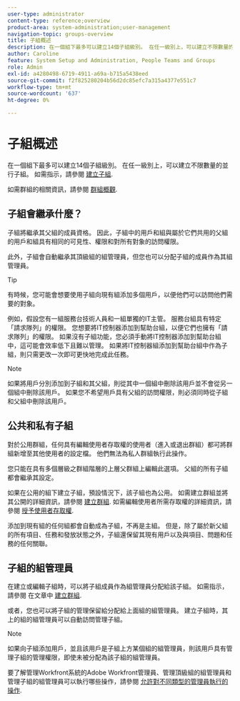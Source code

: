 ```yaml
---
user-type: administrator
content-type: reference;overview
product-area: system-administration;user-management
navigation-topic: groups-overview
title: 子組概述
description: 在一個組下最多可以建立14個子組級別。 在任一級別上，可以建立不限數量的並行子組。
author: Caroline
feature: System Setup and Administration, People Teams and Groups
role: Admin
exl-id: a4280498-6719-4911-a69a-b715a5438eed
source-git-commit: f2f825280204b56d2dc85efc7a315a4377e551c7
workflow-type: tm+mt
source-wordcount: '637'
ht-degree: 0%

---
```


# 子組概述

在一個組下最多可以建立14個子組級別。 在任一級別上，可以建立不限數量的並行子組。 如需指示，請參閱 [建立子組](../../../administration-and-setup/manage-groups/create-and-manage-subgroups/create-a-subgroup.md).

如需群組的相關資訊，請參閱 [群組概觀](../../../administration-and-setup/manage-groups/groups-overview/groups.md).

## 子組會繼承什麼？

子組將繼承其父組的成員資格。 因此，子組中的用戶和組與屬於它們共用的父組的用戶和組具有相同的可見性、權限和對所有對象的訪問權限。

此外，子組會自動繼承其頂級組的組管理員，但您也可以分配子組的成員作為其組管理員。

>[!TIP]
>
>有時候，您可能會想要使用子組向現有組添加多個用戶，以便他們可以訪問他們需要的對象。
>
>例如，假設您有一組服務台技術人員和一組單獨的IT主管。 服務台組具有特定「請求隊列」的權限。 您想要將IT控制器添加到幫助台組，以便它們也擁有「請求隊列」的權限。 如果沒有子組功能，您必須手動將IT控制器添加到幫助台組中，這可能會效率低下且難以管理。 如果將IT控制器組添加到幫助台組中作為子組，則只需更改一次即可更快地完成此任務。

>[!NOTE]
>
>如果將用戶分別添加到子組和其父組，則從其中一個組中刪除該用戶並不會從另一個組中刪除該用戶。 如果您不希望用戶具有父組的訪問權限，則必須同時從子組和父組中刪除該用戶。

## 公共和私有子組

對於公用群組，任何具有編輯使用者存取權的使用者（進入或退出群組）都可將群組新增至其他使用者的設定檔。 他們無法為私人群組執行此操作。

您只能在具有多個層級之群組階層的上層父群組上編輯此選項。 父組的所有子組都會繼承其設定。

如果在公用的組下建立子組，預設情況下，該子組也為公用。 如需建立群組並將其公開的詳細資訊，請參閱 [建立群組](../../../administration-and-setup/manage-groups/create-and-manage-groups/create-a-group.md). 如需編輯使用者所需存取權的詳細資訊，請參閱 [授予使用者存取權](../../../administration-and-setup/add-users/configure-and-grant-access/grant-access-other-users.md).

添加到現有組的任何組都會自動成為子組，不再是主組。 但是，除了屬於新父組的所有項目、任務和發放狀態之外，子組還保留其現有用戶以及與項目、問題和任務的任何關聯。

## 子組的組管理員

<!--
Group Admins of a subgroup can't manage statuses or project preferences of the subgroup YET (Sprint 22/Oct 28, 2020)</p>
-->

在建立或編輯子組時，可以將子組成員作為組管理員分配給該子組。 如需指示，請參閱 [](../../../administration-and-setup/manage-groups/create-and-manage-groups/create-a-group.md#create) 在文章中 [建立群組](../../../administration-and-setup/manage-groups/create-and-manage-groups/create-a-group.md).

或者，您也可以將子組的管理保留給分配給上面組的組管理員。 建立子組時，其上的組的組管理員可以自動訪問管理子組。

>[!NOTE]
>
>如果向子組添加用戶，並且該用戶是子組上方某個組的組管理員，則該用戶具有管理子組的管理權限，即使未被分配為該子組的組管理員。

要了解管理Workfront系統的Adobe Workfront管理員、管理頂級組的組管理員和管理子組的組管理員可以執行哪些操作，請參閱 [允許對不同類型的管理員執行的操作](../../../administration-and-setup/manage-groups/group-roles/group-actions-allowed-different-types-admins.md).
